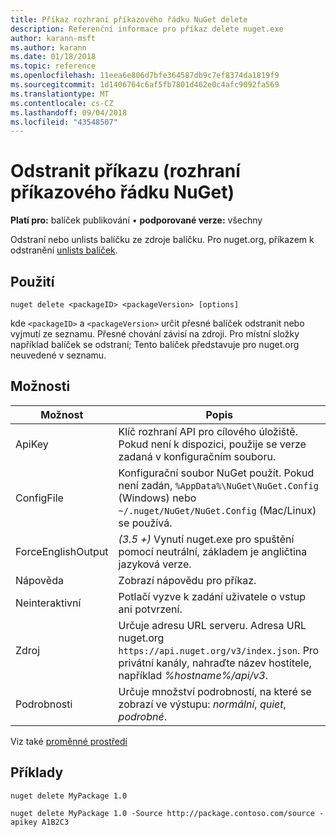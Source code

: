 ```yaml
---
title: Příkaz rozhraní příkazového řádku NuGet delete
description: Referenční informace pro příkaz delete nuget.exe
author: karann-msft
ms.author: karann
ms.date: 01/18/2018
ms.topic: reference
ms.openlocfilehash: 11eea6e806d7bfe364587db9c7ef8374da1819f9
ms.sourcegitcommit: 1d1406764c6af5fb7801d462e0c4afc9092fa569
ms.translationtype: MT
ms.contentlocale: cs-CZ
ms.lasthandoff: 09/04/2018
ms.locfileid: "43548507"
---
```

# <a name="delete-command-nuget-cli"></a>Odstranit příkazu (rozhraní příkazového řádku NuGet)

**Platí pro:** balíček publikování &bullet; **podporované verze:** všechny

Odstraní nebo unlists balíčku ze zdroje balíčku. Pro nuget.org, příkazem k odstranění [unlists balíček](../policies/deleting-packages.md).

## <a name="usage"></a>Použití

```cli
nuget delete <packageID> <packageVersion> [options]
```

kde `<packageID>` a `<packageVersion>` určit přesné balíček odstranit nebo vyjmutí ze seznamu. Přesné chování závisí na zdroji. Pro místní složky například balíček se odstraní; Tento balíček představuje pro nuget.org neuvedené v seznamu.

## <a name="options"></a>Možnosti

| Možnost | Popis |
| --- | --- |
| ApiKey | Klíč rozhraní API pro cílového úložiště. Pokud není k dispozici, použije se verze zadaná v konfiguračním souboru. |
| ConfigFile | Konfigurační soubor NuGet použít. Pokud není zadán, `%AppData%\NuGet\NuGet.Config` (Windows) nebo `~/.nuget/NuGet/NuGet.Config` (Mac/Linux) se používá.|
| ForceEnglishOutput | *(3.5 +)*  Vynutí nuget.exe pro spuštění pomocí neutrální, základem je angličtina jazyková verze. |
| Nápověda | Zobrazí nápovědu pro příkaz. |
| Neinteraktivní | Potlačí vyzve k zadání uživatele o vstup ani potvrzení. |
| Zdroj | Určuje adresu URL serveru. Adresa URL nuget.org `https://api.nuget.org/v3/index.json`. Pro privátní kanály, nahraďte název hostitele, například *%hostname%/api/v3*. |
| Podrobnosti | Určuje množství podrobností, na které se zobrazí ve výstupu: *normální*, *quiet*, *podrobné*. |

Viz také [proměnné prostředí](cli-ref-environment-variables.md)

## <a name="examples"></a>Příklady

```cli
nuget delete MyPackage 1.0

nuget delete MyPackage 1.0 -Source http://package.contoso.com/source -apikey A1B2C3
```

